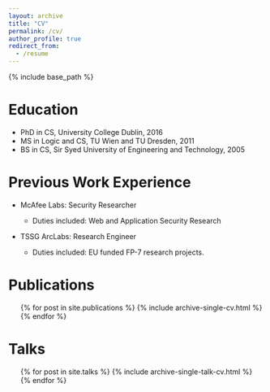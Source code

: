 ```yaml
---
layout: archive
title: "CV"
permalink: /cv/
author_profile: true
redirect_from:
  - /resume
---
```


{% include base_path %}

Education
======
* PhD in CS, University College Dublin, 2016
* MS in Logic and CS, TU Wien and TU Dresden, 2011
* BS in CS, Sir Syed University of Engineering and Technology, 2005

Previous Work Experience
======
* McAfee Labs: Security Researcher 
  * Duties included: Web and Application Security Research

* TSSG ArcLabs: Research Engineer 
  * Duties included: EU funded FP-7 research projects.
  
Publications
======
  <ul>{% for post in site.publications %}
    {% include archive-single-cv.html %}
  {% endfor %}</ul>
  
Talks
======
  <ul>{% for post in site.talks %}
    {% include archive-single-talk-cv.html %}
  {% endfor %}</ul>
  
  
